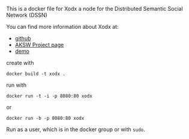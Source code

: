 This is a docker file for Xodx a node for the Distributed Semantic Social Network (DSSN)

You can find more information about Xodx at:

  * [github](https://github.com/AKSW/xodx)
  * [AKSW Project page](http://aksw.org/Projects/Xodx)
  * [demo](http://xodx.demo.aksw.org/)

create with

    docker build -t xodx .

run with

    docker run -t -i -p 8080:80 xodx

or

    docker run -b -p 8080:80 xodx

Run as a user, which is in the docker group or with `sudo`.
